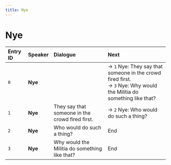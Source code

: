 ```yaml
---
title: Nye
---
```


# Nye


| Entry ID | Speaker | Dialogue | Next |
| :------- | :------ | :------- | :------------ |
| `0` | **Nye** |  | → `1` Nye: They say that someone in the crowd fired first\.<br>→ `3` Nye: Why would the Militia do something like that? |
| `1` | **Nye** | They say that someone in the crowd fired first\. | → `2` Nye: Who would do such a thing? |
| `2` | **Nye** | Who would do such a thing? | End |
| `3` | **Nye** | Why would the Militia do something like that? | End |
